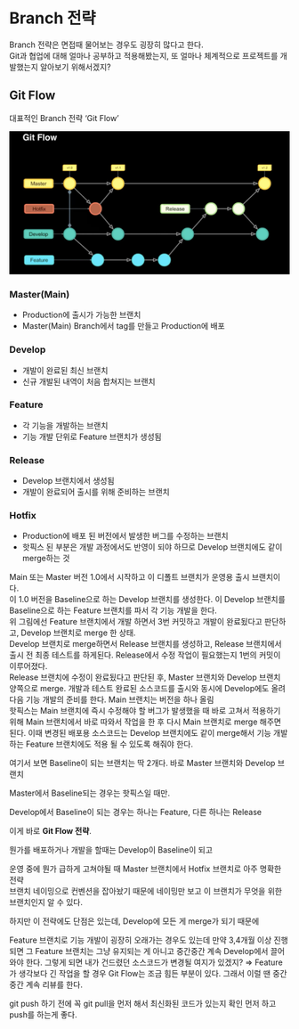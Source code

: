 # Branch 전략

Branch 전략은 면접때 물어보는 경우도 굉장히 많다고 한다.<br>
Git과 협업에 대해 얼마나 공부하고 적용해봤는지, 또 얼마나 체계적으로 프로젝트를 개발했는지 알아보기 위해서겠지?

## Git Flow
대표적인 Branch 전략 ‘Git Flow’

<img src="../imgs/2022_06/13.png" >


  ### Master(Main)
  - Production에 출시가 가능한 브랜치
  - Master(Main) Branch에서 tag를 만들고 Production에 배포

  ### Develop
  - 개발이 완료된 최신 브랜치
  - 신규 개발된 내역이 처음 합쳐지는 브랜치

  ### Feature
  - 각 기능을 개발하는 브랜치
  - 기능 개발 단위로 Feature 브랜치가 생성됨

  ### Release
  - Develop 브랜치에서 생성됨
  - 개발이 완료되어 출시를 위해 준비하는 브랜치

  ### Hotfix
  - Production에 배포 된 버전에서 발생한 버그를 수정하는 브랜치
  - 핫픽스 된 부분은 개발 과정에서도 반영이 되야 하므로 Develop 브랜치에도 같이 merge하는 것


Main 또는 Master 버전 1.0에서 시작하고 이 디폴트 브랜치가 운영용 출시 브랜치이다. <br>
이 1.0 버전을 Baseline으로 하는 Develop 브랜치를 생성한다. 이 Develop 브랜치를 Baseline으로 하는 Feature 브랜치를 파서 각 기능 개발을 한다.<br>
위 그림에선 Feature 브랜치에서 개발 하면서 3번 커밋하고 개발이 완료됬다고 판단하고, Develop 브랜치로 merge 한 상태.<br>
Develop 브랜치로 merge하면서 Release 브랜치를 생성하고, Release 브랜치에서 출시 전 최종 테스트를 하게된다. Release에서 수정 작업이 필요했는지 1번의 커밋이 이루어졌다.<br>
Release 브랜치에 수정이 완료됬다고 판단된 후, Master 브랜치와 Develop 브랜치 양쪽으로 merge. 개발과 테스트 완료된 소스코드를 출시와 동시에 Develop에도 올려 다음 기능 개발의 준비를 한다. Main 브랜치는 버전을 하나 올림<br>
핫픽스는 Main 브랜치에 즉시 수정해야 할 버그가 발생했을 때 바로 고쳐서 적용하기 위해 Main 브랜치에서 바로 따와서 작업을 한 후 다시 Main 브랜치로 merge 해주면 된다. 이때 변경된 배포용 소스코드는 Develop 브랜치에도 같이 merge해서 기능 개발하는 Feature 브랜치에도 적용 될 수 있도록 해줘야 한다.

여기서 보면 Baseline이 되는 브랜치는 딱 2개다. 바로 Master 브랜치와 Develop 브랜치

Master에서 Baseline되는 경우는 핫픽스일 때만.

Develop에서 Baseline이 되는 경우는 하나는 Feature, 다른 하나는 Release

이게 바로 **Git Flow 전략**.

뭔가를 배포하거나 개발을 할때는 Develop이 Baseline이 되고

운영 중에 뭔가 급하게 고쳐야될 때 Master 브랜치에서 Hotfix 브랜치로
아주 명확한 전략<br>
브랜치 네이밍으로 컨벤션을 잡아놨기 때문에 네이밍만 보고 이 브랜치가 무엇을 위한 브랜치인지 알 수 있다.

하지만 이 전략에도 단점은 있는데, Develop에 모든 게 merge가 되기 때문에

Feature 브랜치로 기능 개발이 굉장히 오래가는 경우도 있는데 만약 3,4개월 이상 진행되면 그 Feature 브랜치는 그냥 유지되는 게 아니고 중간중간 계속 Develop에서 끌어와야 한다. 그렇게 되면 내가 건드렸던 소스코드가 변경될 여지가 있겠지? ⇒ Feature가 생각보다 긴 작업을 할 경우 Git Flow는 조금 힘든 부분이 있다. 그래서 이럴 땐 중간중간 계속 리뷰를 한다.

git push 하기 전에 꼭 git pull을 먼저 해서 최신화된 코드가 있는지 확인 먼저 하고 push를 하는게 좋다.